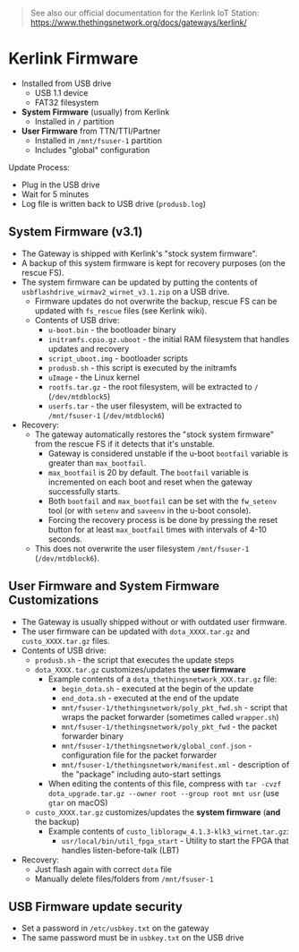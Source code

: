 > See also our official documentation for the Kerlink IoT Station: https://www.thethingsnetwork.org/docs/gateways/kerlink/

# Kerlink Firmware

- Installed from USB drive
  - USB 1.1 device
  - FAT32 filesystem
- **System Firmware** (usually) from Kerlink
  - Installed in `/` partition
- **User Firmware** from TTN/TTI/Partner
  - Installed in `/mnt/fsuser-1` partition
  - Includes "global" configuration

Update Process:

- Plug in the USB drive
- Wait for 5 minutes
- Log file is written back to USB drive (`produsb.log`)

## System Firmware (v3.1)

- The Gateway is shipped with Kerlink's "stock system firmware".
- A backup of this system firmware is kept for recovery purposes (on the rescue FS).
- The system firmware can be updated by putting the contents of `usbflashdrive_wirmav2_wirnet_v3.1.zip` on a USB drive.
  - Firmware updates do not overwrite the backup, rescue FS can be updated with `fs_rescue` files (see Kerlink wiki).
  - Contents of USB drive:
    - `u-boot.bin` - the bootloader binary
    - `initramfs.cpio.gz.uboot` - the initial RAM filesystem that handles updates and recovery
    - `script_uboot.img` - bootloader scripts
    - `produsb.sh` - this script is executed by the initramfs
    - `uImage` - the Linux kernel
    - `rootfs.tar.gz` - the root filesystem, will be extracted to `/` (`/dev/mtdblock5`)
    - `userfs.tar` - the user filesystem, will be extracted to `/mnt/fsuser-1` (`/dev/mtdblock6`)
- Recovery:
  - The gateway automatically restores the "stock system firmware" from the rescue FS if it detects that it's unstable.
    - Gateway is considered unstable if the u-boot `bootfail` variable is greater than `max_bootfail`.
    - `max_bootfail` is 20 by default. The `bootfail` variable is incremented on each boot and reset when the gateway successfully starts.
    - Both `bootfail` and `max_bootfail` can be set with the `fw_setenv` tool (or with `setenv` and `saveenv` in the u-boot console).
    - Forcing the recovery process is be done by pressing the reset button for at least `max_bootfail` times with intervals of 4-10 seconds.
  - This does not overwrite the user filesystem `/mnt/fsuser-1` (`/dev/mtdblock6`).

## User Firmware and System Firmware Customizations

- The Gateway is usually shipped without or with outdated user firmware.
- The user firmware can be updated with `dota_XXXX.tar.gz` and `custo_XXXX.tar.gz` files.
- Contents of USB drive:
  - `produsb.sh` - the script that executes the update steps
  - `dota_XXXX.tar.gz` customizes/updates the **user firmware**
    - Example contents of a `dota_thethingsnetwork_XXX.tar.gz` file:
      - `begin_dota.sh` - executed at the begin of the update
      - `end_dota.sh` - executed at the end of the update
      - `mnt/fsuser-1/thethingsnetwork/poly_pkt_fwd.sh` - script that wraps the packet forwarder (sometimes called `wrapper.sh`)
      - `mnt/fsuser-1/thethingsnetwork/poly_pkt_fwd` - the packet forwarder binary
      - `mnt/fsuser-1/thethingsnetwork/global_conf.json` - configuration file for the packet forwarder
      - `mnt/fsuser-1/thethingsnetwork/manifest.xml` - description of the "package" including auto-start settings
    - When editing the contents of this file, compress with `tar -cvzf dota_upgrade.tar.gz --owner root --group root mnt usr` (use `gtar` on macOS)
  - `custo_XXXX.tar.gz` customizes/updates the **system firmware** (**and** the backup)
      - Example contents of `custo_libloragw_4.1.3-klk3_wirnet.tar.gz`:
        - `usr/local/bin/util_fpga_start` - Utility to start the FPGA that handles listen-before-talk (LBT)
- Recovery:
  - Just flash again with correct `dota` file
  - Manually delete files/folders from `/mnt/fsuser-1`

## USB Firmware update security

- Set a password in `/etc/usbkey.txt` on the gateway
- The same password must be in `usbkey.txt` on the USB drive